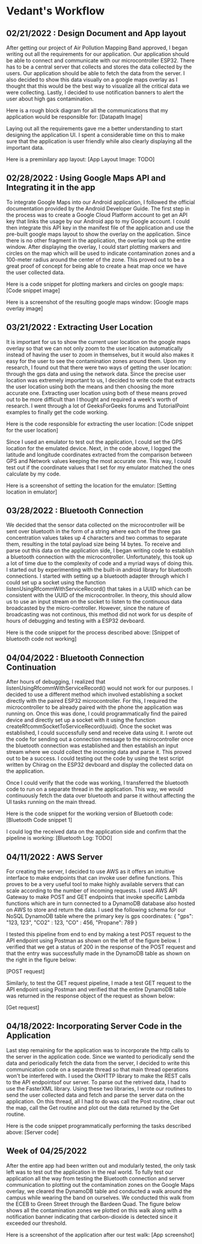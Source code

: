 <h1>Vedant's Workflow</h1>

<h2>02/21/2022 : Design Document and App layout</h2>

After getting our project of Air Pollution Mapping Band approved, I began writing out all the requirements for our application. Our application should be able to connect and communicate with our microcontroller ESP32. There has to be a central server that collects and stores the data collected by the users. Our application should be able to fetch the data from the server. I also decided to show this data visually on a google maps overlay as I thought that this would be the best way to visualize all the critical data we were collecting. Lastly, I decided to use notification banners to alert the user about high gas contamination.

Here is a rough block diagram for all the communications that my application would be responsible for:
[Datapath Image]

Laying out all the requirements gave me a better understanding to start designing the application UI. I spent a considerable time on this to make sure that the application is user friendly while also clearly displaying all the important data. 

Here is a preminilary app layout:
[App Layout Image: TODO]

<h2>02/28/2022 : Using Google Maps API and Integrating it in the app</h2>

To integrate Google Maps into our Android application, I followed the official documentation provided by the Android Developer Guide. The first step in the process was to create a Google Cloud Platform account to get an API key that links the usage by our Android app to my Google account.
I could then integrate this API key in the manifest file of the application and use the pre-built google maps layout to show the overlay on the application. Since there is no other fragment in the application, the overlay took up the entire window.
After displaying the overlay, I could start plotting markers and circles on the map which will be used to indicate contamination zones and a 100-meter radius around the center of the zone. This proved out to be a great proof of concept for being able to create a heat map once we have the user collected data.

Here is a code snippet for plotting markers and circles on google maps:
[Code snippet image]

Here is a screenshot of the resulting google maps window:
[Google maps overlay image]


<h2>03/21/2022 : Extracting User Location</h2>

It is important for us to show the current user location on the google maps overlay so that we can not only zoom to the user location automatically instead of having the user to zoom in themselves, but it would also makes it easy for the user to see the contamination zones around them. Upon my research, I found out that there were two ways of getting the user location: through the gps data and using the network data. Since the precise user location was extremely important to us, I decided to write code that extracts the user location using both the means and then choosing the more accurate one.
Extracting user location using both of these means proved out to be more difficult than I thought and required a week's worth of research. I went through a lot of GeeksForGeeks forums and TutorialPoint examples to finally get the code working. 

Here is the code responsible for extracting the user location:
[Code snippet for the user location]

Since I used an emulator to test out the application, I could set the GPS location for the emulated device. Next, in the code above, I logged the latitude and longitude coordinates extracted from the comparison between GPS and Network values keeping the most accurate one. This way, I could test out if the coordinate values that I set for my emulator matched the ones calculate by my code. 

Here is a screenshot of setting the location for the emulator:
[Setting location in emulator]

<h2>03/28/2022 : Bluetooth Connection</h2>

We decided that the sensor data collected on the microcontroller will be sent over bluetooth in the form of a string where each of the three gas concentration values takes up 4 characters and two commas to separate them, resulting in the total payload size being 14 bytes. To receive and parse out this data on the application side, I began writing code to establish a bluetooth connection with the microcontroller. 
Unfortunately, this took up a lot of time due to the complexity of code and a myriad ways of doing this. I started out by experimenting with the built-in android library for bluetooth connections. I started with setting up a bluetooth adapter through which I could set up a socket using the function listenUsingRfcommWithServiceRecord() that takes in a UUID which can be consistent with the UUID of the microcontroller. In theory, this should allow us to use an input stream on the socket to listen to the continuous data broadcasted by the micro-controller. However, since the nature of broadcasting was not continous, this method did not work for us despite of hours of debugging and testing with a ESP32 devboard.

Here is the code snippet for the process described above:
[Snippet of bluetooth code not working]

<h2>04/04/2022 : Bluetooth Connection Continuation</h2>

After hours of debugging, I realized that listenUsingRfcommWithServiceRecord() would not work for our purposes. I decided to use a different method which involved establishing a socket directly with the paired ESP32 microcontroller. For this, I required the microcontroller to be already paired with the phone the application was running on. Once this was done, I could programmatically find the paired device and directly set up a socket with it using the function createRfcommSocketToServiceRecord(uuid). Once the socket was established, I could successfully send and receive data using it. I wrote out the code for sending out a connection message to the microcontroller once the bluetooth connection was established and then establish an input stream where we could collect the incoming data and parse it. This proved out to be a success. I could testing out the code by using the test script written by Chirag on the ESP32 devboard and display the collected data on the application. 

Once I could verify that the code was working, I transferred the bluetooth code to run on a separate thread in the application. This way, we would continuously fetch the data over bluetooth and parse it without affecting the UI tasks running on the main thread.

Here is the code snippet for the working version of Bluetooth code:
[Bluetooth Code snippet 1]

I could log the received data on the application side and confirm that the pipeline is working:
[Bluetooth Log: TODO]

<h2>04/11/2022 : AWS Server</h2>

For creating the server, I decided to use AWS as it offers an intuitive interface to make endpoints that can invoke user define functions. This proves to be a very useful tool to make highly available servers that can scale according to the number of incoming requests. I used AWS API Gateway to make POST and GET endpoints that invoke specific Lambda functions which are in turn connected to a DynamoDB database also hosted on AWS to store and return the data. 
I used the following schema for our NoSQL DynamoDB table where the primary key is gps coordinates:
{
    "gps": "123, 123",
    "CO2" : 123,
    "CO" : 456,
    "Propane": 789
}

I tested this pipeline from end to end by making a test POST request to the API endpoint using Postman as shown on the left of the figure below. I verified that we get a status of 200 in the response of the POST request and that the entry was successfully made in the DynamoDB table as shown on the right in the figure below: 

[POST request]

Similarly, to test the GET request pipeline, I made a test GET request to the API endpoint using Postman and verified that the entire DynamoDB table was returned in the response object of the request as shown below:

[Get request]

<h2>04/18/2022: Incorporating Server Code in the Application</h2>

Last step remaining for the application was to incorporate the http calls to the server in the application code. Since we wanted to periodically send the data and periodically fetch the data from the server, I decided to write this communication code on a separate thread so that main thread operations won't be interfered with. I used the OkHTTP library to make the REST calls to the API endpointsof our server. To parse out the retrived data, I had to use the FasterXML library. Using these two libraries, I wrote our routines to send the user collected data and fetch and parse the server data on the application. On this thread, all I had to do was call the Post routine, clear out the map, call the Get routine and plot out the data returned by the Get routine. 

Here is the code snippet programmatically performing the tasks described above:
[Server code]


<h2>Week of 04/25/2022</h2>

After the entire app had been written out and modularly tested, the only task left was to test out the application in the real world. To fully test our application all the way from testing the Bluetooth connection and server communication to plotting out the contamination zones on the Google Maps overlay, we cleared the DynamoDB table and conducted a walk around the campus while wearing the band on ourselves.
We conducted this walk from the ECEB to Green Street through the Bardeen Quad. The figure below shows all the contamination zones we plotted on this walk along with a notification banner indicating that carbon-dioxide is detected since it exceeded our threshold. 

Here is a screenshot of the application after our test walk:
[App screenshot]
